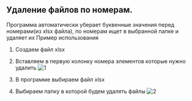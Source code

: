 ## Удаление файлов по номерам.
Программа автоматически уберает буквенные значения перед номерами(из xlsx файла), по номерам ищет в выбранной папке и удаляет их
Пример использования 
1. Создаем файл xlsx
2. Вставляем в первую колонку номера элементов которые нужно удалить
   ![1](https://github.com/Niodmax/deleting-a-file-by-numbers/assets/158499942/0caa944e-be70-4299-a816-6ae24e2b4642)
   
3. В программе выбираем файл xlsx
4. Выбираем папку в которой будем удалять файлы
   ![2](https://github.com/Niodmax/deleting-a-file-by-numbers/assets/158499942/30138fbd-fb99-409c-b1a6-04b059ad942c)
